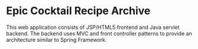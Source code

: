 Epic Cocktail Recipe Archive
=====
This web application consists of JSP/HTML5 frontend and Java servlet backend.
The backend uses MVC and front controller patterns to provide an architecture similar to Spring Framework.
